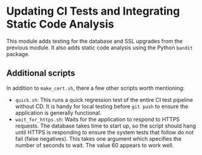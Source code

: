# Updating CI Tests and Integrating Static Code Analysis
This module adds testing for the database and SSL upgrades
from the previous module. It also adds static code analysis
using the Python `bandit` package.

## Additional scripts
In addition to `make_cert.sh`, there a few other scripts worth mentioning:
  * `quick.sh`: This runs a quick regression test of the entire CI
    test pipeline without CD. It is handy for local testing before `git push`
    to ensure the application is generally functional.
  * `wait_for_https.sh`: Waits for the application to respond to HTTPS
    requests. The database takes time to start up, so the script should hang
    until HTTPS is responding to ensure the system tests that follow do
    not fail (false negatives). This takes one argument which specifies
    the number of seconds to wait. The value 60 appears to work well.
